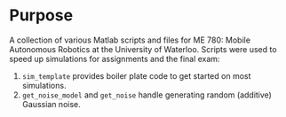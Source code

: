Purpose
=======
A collection of various Matlab scripts and files for ME 780: Mobile Autonomous Robotics at the University of Waterloo. Scripts were used to speed up simulations for assignments and the final exam:

1. `sim_template` provides boiler plate code to get started on most simulations. 
2. `get_noise_model` and `get_noise` handle generating random (additive) Gaussian noise. 